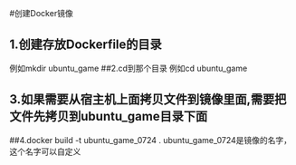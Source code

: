 #创建Docker镜像
## 1.创建存放Dockerfile的目录
例如mkdir ubuntu_game
##2.cd到那个目录
例如cd ubuntu_game
## 3.如果需要从宿主机上面拷贝文件到镜像里面,需要把文件先拷贝到ubuntu_game目录下面
##4.docker build -t ubuntu_game_0724 . 
ubuntu_game_0724是镜像的名字，这个名字可以自定义